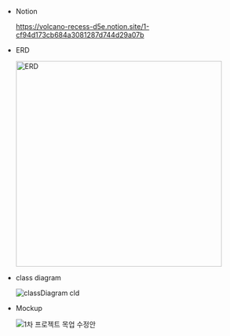 - Notion

  https://volcano-recess-d5e.notion.site/1-cf94d173cb684a3081287d744d29a07b

- ERD

  <img width="419" alt="ERD" src="https://user-images.githubusercontent.com/62883948/133583839-647c5966-a74e-43e3-b9bc-44d77194cc96.png">

- class diagram

  ![classDiagram cld](https://user-images.githubusercontent.com/62883948/133583871-4f7052ec-93b3-43cf-ae46-eeb1e788c46f.jpg)

- Mockup

  ![1차 프로젝트 목업 수정안](https://user-images.githubusercontent.com/62883948/133583717-0dacfdb5-1a83-4dab-888d-34939595075d.png)

